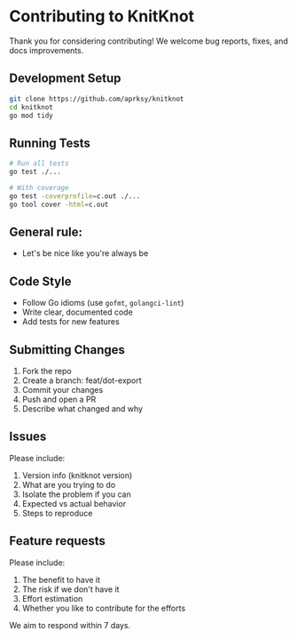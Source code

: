 # Contributing to KnitKnot

Thank you for considering contributing! We welcome bug reports, fixes, and docs improvements.

## Development Setup
```bash
git clone https://github.com/aprksy/knitknot
cd knitknot
go mod tidy
```

## Running Tests
```bash
# Run all tests
go test ./...

# With coverage
go test -coverprofile=c.out ./...
go tool cover -html=c.out
```

## General rule:
- Let's be nice like you're always be

## Code Style 

- Follow Go idioms (use `gofmt`, `golangci-lint`)
- Write clear, documented code
- Add tests for new features
     

## Submitting Changes 

1. Fork the repo
2. Create a branch: feat/dot-export
3. Commit your changes
4. Push and open a PR
5. Describe what changed and why
     

## Issues 

Please include: 
1. Version info (knitknot version)
2. What are you trying to do
3. Isolate the problem if you can
4. Expected vs actual behavior
5. Steps to reproduce

## Feature requests

Please include:
1. The benefit to have it
2. The risk if we don't have it
3. Effort estimation
4. Whether you like to contribute for the efforts
     

We aim to respond within 7 days. 